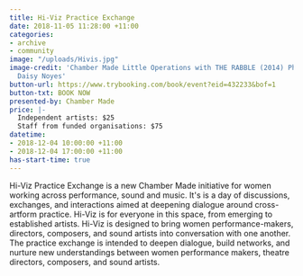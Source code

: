 ```yaml
---
title: Hi-Viz Practice Exchange
date: 2018-11-05 11:28:00 +11:00
categories:
- archive
- community
image: "/uploads/Hivis.jpg"
image-credit: 'Chamber Made Little Operations with THE RABBLE (2014) Photo credit:
  Daisy Noyes'
button-url: https://www.trybooking.com/book/event?eid=432233&bof=1
button-txt: BOOK NOW
presented-by: Chamber Made
price: |-
  Independent artists: $25
  Staff from funded organisations: $75
datetime:
- 2018-12-04 10:00:00 +11:00
- 2018-12-04 17:00:00 +11:00
has-start-time: true
---
```


Hi-Viz Practice Exchange is a new Chamber Made initiative for women working across performance, sound and music. It's is a day of discussions, exchanges, and interactions aimed at deepening dialogue around cross-artform practice. Hi-Viz is for everyone in this space, from emerging to established artists. Hi-Viz is designed to bring women performance-makers, directors, composers, and sound artists into conversation with one another. The practice exchange is intended to deepen dialogue, build networks, and nurture new understandings between women performance makers, theatre directors, composers, and sound artists. 